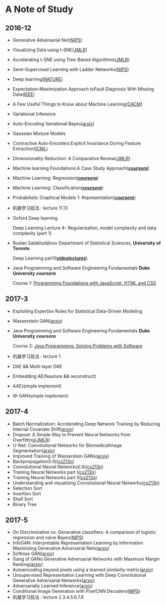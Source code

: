 # A Note of Study
## 2016-12
* Generative Adversarial Net([NIPS](https://arxiv.org/abs/1406.2661))
* Visualizing Data using t-SNE([JMLR](https://lvdmaaten.github.io/publications/papers/JMLR_2008.pdf))
* Accelerating t-SNE using Tree-Based Algorithms([JMLR](http://www.jmlr.org/papers/v15/vandermaaten14a.html))
* Semi-Supervised Learning with Ladder Networks([NIPS](https://papers.nips.cc/paper/5947-semi-supervised-learning-with-ladder-networks))
* Deep learning([NATURE](http://www.nature.com/nature/journal/v521/n7553/full/nature14539.html))
* Expectation–Maximization Approach toFault Diagnosis With Missing Data([IEEE](http://ieeexplore.ieee.org/document/6850032/?arnumber=6850032&tag=1))
* A Few Useful Things to Know about Machine Learning([CACM](https://homes.cs.washington.edu/~pedrod/papers/cacm12.pdf))
* Variational Inference
* Auto-Encoding Variational Bayes([arxiv](https://arxiv.org/abs/1312.6114))
* Gaussian Mixture Models
* Contractive Auto-Encoders:Explicit Invariance During Feature Extraction([ICML](http://machinelearning.wustl.edu/mlpapers/paper_files/ICML2011Rifai_455.pdf))
* Dimensionality Reduction: A Comparative Review([JMLR](https://www.tilburguniversity.edu/upload/59afb3b8-21a5-4c78-8eb3-6510597382db_TR2009005.pdf))
* Machine learning Foundations:A Case Study Approach([***coursera***](https://www.coursera.org/learn/ml-foundations/home/welcome))  
* Machine Learning: Regression([***coursera***](https://www.coursera.org/learn/ml-regression/home))
* Machine Learning: Classification([***coursera***](https://www.coursera.org/learn/ml-classification/home))  
* Probabilistic Graphical Models 1: Representation([***coursera***](https://www.coursera.org/learn/probabilistic-graphical-models/home/welcome))  
* 机器学习技法 : lecture 11.13
* Oxford Deep learning 

    Deep Learning Lecture 4- Regularization, model complexity and data complexity (part 1)
    
* Ruslan Salakhutdinov Department of Statistical Sciences, **University of Toronto** 

  Deep Learning part1([***videolectures***](http://videolectures.net/kdd2014_salakhutdinov_deep_learning/)) 
* Java Programming and Software Engineering Fundamentals **Duke University** ***coursera***

  Course 1: [Programming Foundations with JavaScript, HTML and CSS](https://www.coursera.org/learn/duke-programming-web/home/welcome)
## 2017-3
* Exploiting Expertise Rules for Statistical Data-Driven Modeling
* Wasserstein GAN([arxiv](https://arxiv.org/abs/1701.07875))
* Java Programming and Software Engineering Fundamentals **Duke University** ***coursera***

  Course 2: [Java Programming: Solving Problems with Software](https://www.coursera.org/learn/java-programming/home/welcome)
* 机器学习技法 : lecture 1
* DAE && Multi-layer DAE
* Embedding AE(feauture && reconstruct)
* AAE(simple implement)
* W-GAN(simple implement)
## 2017-4
* Batch Normalization: Accelerating Deep Network Training by Reducing Internal Covariate Shift([arxiv](https://arxiv.org/pdf/1502.03167.pdf))
* Dropout: A Simple Way to Prevent Neural Networks from Overfitting([JMLR](https://www.cs.toronto.edu/~hinton/absps/JMLRdropout.pdf))
* U-Net: Convolutional Networks for BiomedicalImage Segmentation([arxiv](https://arxiv.org/pdf/1505.04597.pdf))
* Improved Training of Wasserstein GANs([arxiv](https://arxiv.org/abs/1704.00028))
* Backpropagation(I.II)([cs213n](http://study.163.com/course/courseMain.htm?courseId=1003223001))
* Convolutional Neural Networks(I.II)([cs213n](http://study.163.com/course/courseMain.htm?courseId=1003223001))
* Training Neural Networks part I([cs213n](http://study.163.com/course/courseMain.htm?courseId=1003223001))
* Training Neural Networks part II([cs213n](http://study.163.com/course/courseMain.htm?courseId=1003223001))
* Understanding and visualizing Convolutional Neural Networks([cs213n](http://study.163.com/course/courseMain.htm?courseId=1003223001))
* Selection Sort
* Insertion Sort
* Shell Sort
* Binary Tree
## 2017-5
* On Discriminative vs. Generative classifiers: A comparison of logistic regression and naive Bayes([NIPS](https://papers.nips.cc/paper/2020-on-discriminative-vs-generative-classifiers-a-comparison-of-logistic-regression-and-naive-bayes.pdf))
* InfoGAN: Interpretable Representation Learning by Information Maximizing Generative Adversarial Nets([arxiv](https://arxiv.org/abs/1606.03657))
* Softmax GAN([arxiv](https://arxiv.org/abs/1704.06191))
* Gang of GANs:Generative Adversarial Networks with Maximum Margin Ranking([arxiv](https://arxiv.org/abs/1704.04865))
* Autoencoding beyond pixels using a learned similarity metric([arxiv](https://arxiv.org/pdf/1512.09300.pdf))
* Unsupervised Representation Learning with Deep Convolutional Generative Adversarial Networks([arxiv](https://arxiv.org/pdf/1511.06434.pdf))
* Adversarially Learned Inference([arxiv](https://arxiv.org/pdf/1606.00704.pdf))
* Conditional Image Generation with PixelCNN Decoders([NIPS](https://arxiv.org/pdf/1606.05328.pdf))
* 机器学习技法 : lecture 2.3.4.5.6.7.8


 